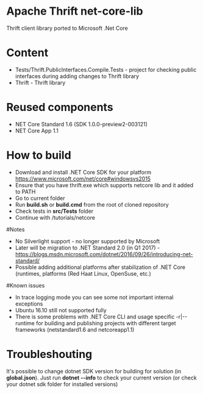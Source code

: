 # Apache Thrift net-core-lib

Thrift client library ported to Microsoft .Net Core 

# Content
- Tests/Thrift.PublicInterfaces.Compile.Tests - project for checking public interfaces during adding changes to Thrift library
- Thrift - Thrift library 

# Reused components 
- NET Core Standard 1.6 (SDK 1.0.0-preview2-003121)
- NET Core App 1.1

# How to build

- Download and install .NET Core SDK for your platform https://www.microsoft.com/net/core#windowsvs2015
- Ensure that you have thrift.exe which supports netcore lib and it added to PATH 
- Go to current folder 
- Run **build.sh** or **build.cmd** from the root of cloned repository
- Check tests in **src/Tests** folder
- Continue with /tutorials/netcore 

#Notes

- No Silverlight support - no longer supported by Microsoft
- Later will be migration to .NET Standard 2.0 (in Q1 2017) - https://blogs.msdn.microsoft.com/dotnet/2016/09/26/introducing-net-standard/
- Possible adding additional platforms after stabilization of .NET Core (runtimes, platforms (Red Haat Linux, OpenSuse, etc.) 

#Known issues

- In trace logging mode you can see some not important internal exceptions
- Ubuntu 16.10 still not supported fully 
- There is some problems with .NET Core CLI and usage specific -r|--runtime for building and publishing projects with different target frameworks (netstandard1.6 and netcoreapp1.1) 

# Troubleshouting 

It's possible to change dotnet SDK version for building for solution (in **global.json**). Just run **dotnet --info** to check your current version (or check your dotnet sdk folder for installed versions)